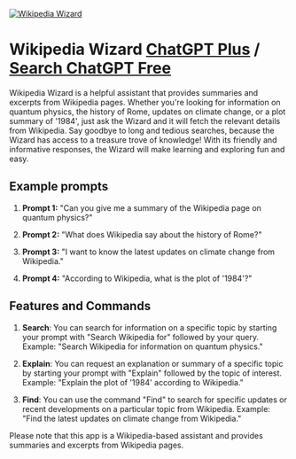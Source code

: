 
[![Wikipedia Wizard](https://files.oaiusercontent.com/file-cEgDcoAjEevlsITPqr7xJ8Nz?se=2123-10-18T23%3A58%3A08Z&sp=r&sv=2021-08-06&sr=b&rscc=max-age%3D31536000%2C%20immutable&rscd=attachment%3B%20filename%3Dbc7ecfc7-c450-4c3e-bd9e-db8d84ff3277.png&sig=sjgkkAvbZ4ZA3WuymGz1ggtDUwJaafWsdkJlCH17MrU%3D)](https://chat.openai.com/g/g-6EMpQhCIv-wikipedia-wizard)

# Wikipedia Wizard [ChatGPT Plus](https://chat.openai.com/g/g-6EMpQhCIv-wikipedia-wizard) / [Search ChatGPT Free](https://gptcall.net/index.html#/?search=Wikipedia%20Wizard)

Wikipedia Wizard is a helpful assistant that provides summaries and excerpts from Wikipedia pages. Whether you're looking for information on quantum physics, the history of Rome, updates on climate change, or a plot summary of '1984', just ask the Wizard and it will fetch the relevant details from Wikipedia. Say goodbye to long and tedious searches, because the Wizard has access to a treasure trove of knowledge! With its friendly and informative responses, the Wizard will make learning and exploring fun and easy.

## Example prompts

1. **Prompt 1:** "Can you give me a summary of the Wikipedia page on quantum physics?"

2. **Prompt 2:** "What does Wikipedia say about the history of Rome?"

3. **Prompt 3:** "I want to know the latest updates on climate change from Wikipedia."

4. **Prompt 4:** "According to Wikipedia, what is the plot of '1984'?"

## Features and Commands

1. **Search**: You can search for information on a specific topic by starting your prompt with "Search Wikipedia for" followed by your query.
Example: "Search Wikipedia for information on quantum physics."

2. **Explain**: You can request an explanation or summary of a specific topic by starting your prompt with "Explain" followed by the topic of interest.
Example: "Explain the plot of '1984' according to Wikipedia."

3. **Find**: You can use the command "Find" to search for specific updates or recent developments on a particular topic from Wikipedia.
Example: "Find the latest updates on climate change from Wikipedia."

Please note that this app is a Wikipedia-based assistant and provides summaries and excerpts from Wikipedia pages.


